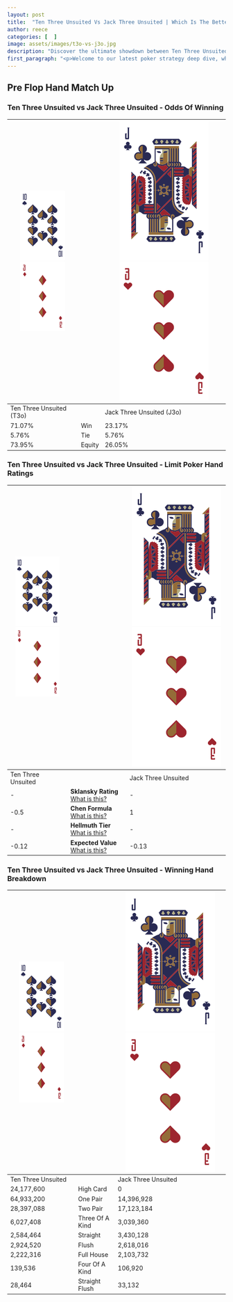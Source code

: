 ```yaml
---
layout: post
title:  "Ten Three Unsuited Vs Jack Three Unsuited | Which Is The Better Hand In Poker? A Complete Guide"
author: reece
categories: [  ]
image: assets/images/t3o-vs-j3o.jpg
description: "Discover the ultimate showdown between Ten Three Unsuited and Jack Three Unsuited in poker! Uncover the odds, strategies, and scenarios where one hand triumphs over the other. Get ready to up your poker game with this thrilling analysis."
first_paragraph: "<p>Welcome to our latest poker strategy deep dive, where we're pitting two distinct hands against each other in a high-stakes showdown: Ten Three Unsuited vs Jack Three Unsuited.</p><p>In the dynamic world of poker, every decision counts, and knowing which hand holds the upper hand is key to your success at the table.</p><p>In this article, we'll dissect these two hands, explore the scenarios where one dominates the other, and equip you with the knowledge to make strategic choices that can tip the odds in your favor.</p><p>Get ready to unravel the intriguing dynamics of these poker hands and elevate your game to new heights.</p>"
---
```




[comment]: # (sp0)

## Pre Flop Hand Match Up

<div class="table hand-ratings" markdown="1"> 



### Ten Three Unsuited vs Jack Three Unsuited - Odds Of Winning


    
| ![image info](assets/images/hand1/T.png) ![image info](assets/images/hand1/3o.png) |  | ![image info](assets/images/hand2/J.png) ![image info](assets/images/hand2/3o.png) |
| -------- | -------- | -------- |
| Ten Three Unsuited (T3o) |  | Jack Three Unsuited (J3o) |
| 71.07% | Win | 23.17% |
| 5.76% | Tie | 5.76% |
| 73.95% | Equity | 26.05% |




[comment]: # (sp1)



### Ten Three Unsuited vs Jack Three Unsuited - Limit Poker Hand Ratings


    
| ![image info](assets/images/hand1/T.png) ![image info](assets/images/hand1/3o.png) |  | ![image info](assets/images/hand2/J.png) ![image info](assets/images/hand2/3o.png) |
| -------- | -------- | -------- |
| Ten Three Unsuited |  | Jack Three Unsuited |
| - | **Sklansky Rating** [What is this?](/sklansky-rating-explained) | - |
| -0.5 | **Chen Formula** [What is this?](/chen-formula-explained) | 1 |
| - | **Hellmuth Tier** [What is this?](/Hellmuth-tier-explained) | - |
| -0.12 | **Expected Value** [What is this?](/expected-value-explained) | -0.13 |




[comment]: # (sp2)



### Ten Three Unsuited vs Jack Three Unsuited - Winning Hand Breakdown


    
| ![image info](assets/images/hand1/T.png) ![image info](assets/images/hand1/3o.png) |  | ![image info](assets/images/hand2/J.png) ![image info](assets/images/hand2/3o.png) |
| -------- | -------- | -------- |
| Ten Three Unsuited |  | Jack Three Unsuited |
| 24,177,600 | High Card | 0 |
| 64,933,200 | One Pair | 14,396,928 |
| 28,397,088 | Two Pair | 17,123,184 |
| 6,027,408 | Three Of A Kind | 3,039,360 |
| 2,584,464 | Straight | 3,430,128 |
| 2,924,520 | Flush | 2,618,016 |
| 2,222,316 | Full House | 2,103,732 |
| 139,536 | Four Of A Kind | 106,920 |
| 28,464 | Straight Flush | 33,132 |




[comment]: # (sp3)



</div>

[comment]: # (sp4)



[comment]: # (sp5)

